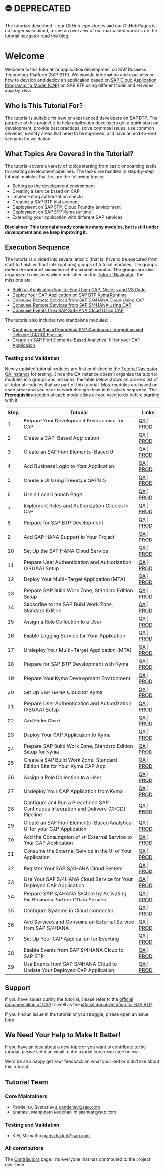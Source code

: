 # ⛔️ DEPRECATED

The tutorials described in our GitHub repositories and our GitHub Pages is no longer maintained, to see an overview of our maintained tutorials on the tutorial navigator read this [blog.](https://blogs.sap.com/2022/06/28/an-overview-of-learning-cap-development-through-tutorials/)

# Welcome

Welcome to this tutorial for application development on SAP Business Technology Platform (SAP BTP). We provide information and examples on how to develop and deploy an application based on [SAP Cloud Application Programming Model (CAP)](https://cap.cloud.sap/) on SAP BTP using different tools and services step by step.

## Who Is This Tutorial For?

The tutorial is suitable for new or experienced developers on SAP BTP. The purpose of this project is to help application developers get a quick start on development, provide best practices, solve common issues, use common services, identify areas that need to be improved, and have an end-to-end scenario for validation.


## What Topics Are Covered in the Tutorial?

The tutorial covers a variety of topics starting from basic onboarding tasks to creating development pipelines. The tasks are bundled in step-by-step tutorial modules that feature the following topics:

- Setting up the development environment
- Creating a service based on CAP
- Implementing authorization checks
- Creating a SAP BTP trial account
- Deployment on SAP BTP, Cloud Foundry environment
- Deployment on SAP BTP Kyma runtime
- Extending your application with different SAP services


**Disclaimer: This tutorial already contains many modules, but is still under development and we keep improving it.**


## Execution Sequence
The tutorial is divided into several atomic (that is, have to be executed from start to finish without interruptions) groups of tutorial modules. The groups define the order of execution of the tutorial modules. The groups are also organized in missions when published on the [Tutorial Navigator](https://developers.sap.com/tutorial-navigator.html). The missions are:

- [Build an Application End-to-End Using CAP, Node.js and VS Code](https://developers.sap.com/mission.btp-application-cap-e2e.html)
- [Deploy Your CAP Application on SAP BTP Kyma Runtime](https://developers.sap.com/mission.btp-deploy-cap-kyma.html)
- [Consume Remote Services from SAP S/4HANA Cloud Using CAP](https://developers.sap.com/mission.btp-consume-external-service-cap.html)
- [Consume Remote Services from SAP S/4HANA Using CAP](https://developers.sap.com/mission.btp-consume-external-service-s4hana-cap.html)
- [Consume Events from SAP S/4HANA Cloud Using CAP](https://developers.sap.com/mission.btp-consume-events-s4hana-cloud-cap.html)

The tutorial also includes two standalone modules:

- [Configure and Run a Predefined SAP Continuous Integration and Delivery (CI/CD) Pipeline](https://developers.sap.com/tutorials/btp-app-ci-cd-btp.html)
- [Create an SAP Fiori Elements-Based Analytical UI for your CAP Application](https://developers.sap.com/tutorials/btp-app-analytics-setup-use.html)

### Testing and Validation

Newly updated tutorial modules are first published to the [Tutorial Navigator QA instance](https://developers-qa-blue.wcms-nonprod.c.eu-de-2.cloud.sap/) for testing. Since the QA instance doesn't organize the tutorial modules into groups and missions, the table below shows an ordered list of all tutorial modules that are part of this tutorial. Most modules are based on each other and you need to work through them in the given sequence. The **Prerequisites** section of each module lists all you need to do before starting with it. 

| Step | Tutorial | Links |
| ----- | ----- | ----- | 
| 1 | Prepare Your Development Environment for CAP | [QA](https://developers-qa-blue.wcms-nonprod.c.eu-de-2.cloud.sap/tutorials/btp-app-prepare-dev-environment-cap.html) \| [PROD](https://developers.sap.com/tutorials/btp-app-prepare-dev-environment-cap.html) | 
| 2 | Create a CAP-Based Application | [QA](https://developers-qa-blue.wcms-nonprod.c.eu-de-2.cloud.sap/tutorials/btp-app-create-cap-application.html) \| [PROD](https://developers.sap.com/tutorials/btp-app-create-cap-application.html) | 
| 3 | Create an SAP Fiori Elements-Based UI | [QA](https://developers-qa-blue.wcms-nonprod.c.eu-de-2.cloud.sap/tutorials/btp-app-create-ui-fiori-elements.html) \| [PROD](https://developers.sap.com/tutorials/btp-app-create-ui-fiori-elements.html) | 
| 4 | Add Business Logic to Your Application | [QA](https://developers-qa-blue.wcms-nonprod.c.eu-de-2.cloud.sap/tutorials/btp-app-cap-business-logic.html) \| [PROD](https://developers.sap.com/tutorials/btp-app-cap-business-logic.html) | 
| 5 | Create a UI Using Freestyle SAPUI5 | [QA](https://developers-qa-blue.wcms-nonprod.c.eu-de-2.cloud.sap/tutorials/btp-app-create-ui-freestyle-sapui5.html) \| [PROD](https://developers.sap.com/tutorials/btp-app-create-ui-freestyle-sapui5.html) | 
| 6 | Use a Local Launch Page | [QA](https://developers-qa-blue.wcms-nonprod.c.eu-de-2.cloud.sap/tutorials/btp-app-launchpage.html) \| [PROD](https://developers.sap.com/tutorials/btp-app-launchpage.html) | 
| 7 | Implement Roles and Authorization Checks In CAP | [QA](https://developers-qa-blue.wcms-nonprod.c.eu-de-2.cloud.sap/tutorials/btp-app-cap-roles.html) \| [PROD](https://developers.sap.com/tutorials/btp-app-cap-roles.html) | 
| 8 | Prepare for SAP BTP Development | [QA](https://developers-qa-blue.wcms-nonprod.c.eu-de-2.cloud.sap/tutorials/btp-app-prepare-btp.html) \| [PROD](https://developers.sap.com/tutorials/btp-app-prepare-btp.html) | 
| 9 | Add SAP HANA Support to Your Project | [QA](https://developers-qa-blue.wcms-nonprod.c.eu-de-2.cloud.sap/tutorials/btp-app-hana-app-setup.html) \| [PROD](https://developers.sap.com/tutorials/btp-app-hana-app-setup.html) | 
| 10 | Set Up the SAP HANA Cloud Service | [QA](https://developers-qa-blue.wcms-nonprod.c.eu-de-2.cloud.sap/tutorials/btp-app-hana-cloud-setup.html) \| [PROD](https://developers.sap.com/tutorials/btp-app-hana-cloud-setup.html) | 
| 11 | Prepare User Authentication and Authorization (XSUAA) Setup | [QA](https://developers-qa-blue.wcms-nonprod.c.eu-de-2.cloud.sap/tutorials/btp-app-prepare-xsuaa.html) \| [PROD](https://developers.sap.com/tutorials/btp-app-prepare-xsuaa.html) | 
| 12 | Deploy Your Multi-Target Application (MTA) | [QA](https://developers-qa-blue.wcms-nonprod.c.eu-de-2.cloud.sap/tutorials/btp-app-cap-mta-deployment.html) \| [PROD](https://developers.sap.com/tutorials/btp-app-cap-mta-deployment.html) | 
| 13 | Prepare SAP Build Work Zone, Standard Edition Setup | [QA](https://developers-qa-blue.wcms-nonprod.c.eu-de-2.cloud.sap/tutorials/btp-app-work-zone-setup.html) \| [PROD](https://developers.sap.com/tutorials/btp-app-work-zone-setup.html) | 
| 14 | Subscribe to the SAP Build Work Zone, Standard Edition | [QA](https://developers-qa-blue.wcms-nonprod.c.eu-de-2.cloud.sap/tutorials/btp-app-work-zone-subscribe.html) \| [PROD](https://developers.sap.com/tutorials/btp-app-work-zone-subscribe.html) | 
| 15 | Assign a Role Collection to a User | [QA](https://developers-qa-blue.wcms-nonprod.c.eu-de-2.cloud.sap/tutorials/btp-app-role-assignment.html) \| [PROD](https://developers.sap.com/tutorials/btp-app-role-assignment.html) | 
| 16 | Enable Logging Service for Your Application | [QA](https://developers-qa-blue.wcms-nonprod.c.eu-de-2.cloud.sap/tutorials/btp-app-logging.html) \| [PROD](https://developers.sap.com/tutorials/btp-app-logging.html) | 
| 17 | Undeploy Your Multi-Target Application (MTA) | [QA](https://developers-qa-blue.wcms-nonprod.c.eu-de-2.cloud.sap/tutorials/btp-app-undeploy-cap-application.html) \| [PROD](https://developers.sap.com/tutorials/btp-app-undeploy-cap-application.html) | 
| 18 | Prepare for SAP BTP Development with Kyma | [QA](https://developers-qa-blue.wcms-nonprod.c.eu-de-2.cloud.sap/tutorials/btp-app-kyma-prepare-btp.html) \| [PROD](https://developers.sap.com/tutorials/btp-app-kyma-prepare-btp.html) | 
| 19 | Prepare Your Kyma Development Environment | [QA](https://developers-qa-blue.wcms-nonprod.c.eu-de-2.cloud.sap/tutorials/btp-app-kyma-prepare-dev-environment.html) \| [PROD](https://developers.sap.com/tutorials/btp-app-kyma-prepare-dev-environment.html) | 
| 20 | Set Up SAP HANA Cloud for Kyma | [QA](https://developers-qa-blue.wcms-nonprod.c.eu-de-2.cloud.sap/tutorials/btp-app-kyma-hana-cloud-setup.html) \| [PROD](https://developers.sap.com/tutorials/btp-app-kyma-hana-cloud-setup.html) | 
| 21 | Prepare User Authentication and Authorization (XSUAA) Setup | [QA](https://developers-qa-blue.wcms-nonprod.c.eu-de-2.cloud.sap/tutorials/btp-app-prepare-xsuaa.html) \| [PROD](https://developers.sap.com/tutorials/btp-app-prepare-xsuaa.html) | 
| 22 | Add Helm Chart | [QA](https://developers-qa-blue.wcms-nonprod.c.eu-de-2.cloud.sap/tutorials/btp-app-kyma-add-helm-chart.html) \| [PROD](https://developers.sap.com/tutorials/btp-app-kyma-add-helm-chart.html) | 
| 23 | Deploy Your CAP Application to Kyma | [QA](https://developers-qa-blue.wcms-nonprod.c.eu-de-2.cloud.sap/tutorials/btp-app-kyma-deploy-application.html) \| [PROD](https://developers.sap.com/tutorials/btp-app-kyma-deploy-application.html) | 
| 24 | Prepare SAP Build Work Zone, Standard Edition Setup for Kyma | [QA](https://developers-qa-blue.wcms-nonprod.c.eu-de-2.cloud.sap/tutorials/btp-app-kyma-work-zone-setup.html) \| [PROD](https://developers.sap.com/tutorials/btp-app-kyma-work-zone-setup.html) | 
| 25 | Create a SAP Build Work Zone, Standard Edition Site for Your Kyma CAP App | [QA](https://developers-qa-blue.wcms-nonprod.c.eu-de-2.cloud.sap/tutorials/btp-app-kyma-work-zone-subscribe.html) \| [PROD](https://developers.sap.com/tutorials/btp-app-kyma-work-zone-subscribe.html) | 
| 26 | Assign a Role Collection to a User | [QA](https://developers-qa-blue.wcms-nonprod.c.eu-de-2.cloud.sap/tutorials/btp-app-kyma-role-assignment.html) \| [PROD](https://developers.sap.com/tutorials/btp-app-kyma-role-assignment.html) | 
| 27 | Undeploy Your CAP Application from Kyma | [QA](https://developers-qa-blue.wcms-nonprod.c.eu-de-2.cloud.sap/tutorials/btp-app-kyma-undeploy-cap-application.html) \| [PROD](https://developers.sap.com/tutorials/btp-app-kyma-undeploy-cap-application.html) | 
| 28 | Configure and Run a Predefined SAP Continuous Integration and Delivery (CI/CD) Pipeline | [QA](https://developers-qa-blue.wcms-nonprod.c.eu-de-2.cloud.sap/tutorials/btp-app-ci-cd-btp.html) \| [PROD](https://developers.sap.com/tutorials/btp-app-ci-cd-btp.html) | 
| 29 | Create an SAP Fiori Elements-Based Analytical UI for your CAP Application | [QA](https://developers-qa-blue.wcms-nonprod.c.eu-de-2.cloud.sap/tutorials/btp-app-analytics-setup-use.html) \| [PROD](https://developers.sap.com/tutorials/btp-app-analytics-setup-use.html) | 
| 30 | Add the Consumption of an External Service to Your CAP Application | [QA](https://developers-qa-blue.wcms-nonprod.c.eu-de-2.cloud.sap/tutorials/btp-app-ext-service-add-consumption.html) \| [PROD](https://developers.sap.com/tutorials/btp-app-ext-service-add-consumption.html) | 
| 31 | Consume the External Service in the UI of Your Application | [QA](https://developers-qa-blue.wcms-nonprod.c.eu-de-2.cloud.sap/tutorials/btp-app-ext-service-consume-ui.html) \| [PROD](https://developers.sap.com/tutorials/btp-app-ext-service-consume-ui.html) | 
| 32 | Register Your SAP S/4HANA Cloud System | [QA](https://developers-qa-blue.wcms-nonprod.c.eu-de-2.cloud.sap/tutorials/btp-app-ext-service-s4hc-register.html) \| [PROD](https://developers.sap.com/tutorials/btp-app-ext-service-s4hc-register.html) | 
| 33 | Use Your SAP S/4HANA Cloud Service for Your Deployed CAP Application | [QA](https://developers-qa-blue.wcms-nonprod.c.eu-de-2.cloud.sap/tutorials/btp-app-ext-service-s4hc-use.html) \| [PROD](https://developers.sap.com/tutorials/btp-app-ext-service-s4hc-use.html) | 
| 34 | Prepare SAP S/4HANA System by Activating the Business Partner OData Service | [QA](https://developers-qa-blue.wcms-nonprod.c.eu-de-2.cloud.sap/tutorials/btp-app-ext-service-odata-service.html) \| [PROD](https://developers.sap.com/tutorials/btp-app-ext-service-odata-service.html) | 
| 35 | Configure Systems in Cloud Connector | [QA](https://developers-qa-blue.wcms-nonprod.c.eu-de-2.cloud.sap/tutorials/btp-app-ext-service-cloud-connector.html) \| [PROD](https://developers.sap.com/tutorials/btp-app-ext-service-cloud-connector.html) | 
| 36 | Add Services and Consume an External Service from SAP S/4HANA | [QA](https://developers-qa-blue.wcms-nonprod.c.eu-de-2.cloud.sap/tutorials/btp-app-ext-service-s4hana-consume.html) \| [PROD](https://developers.sap.com/tutorials/btp-app-ext-service-s4hana-consume.html) | 
| 37 | Set Up Your CAP Application for Eventing | [QA](https://developers-qa-blue.wcms-nonprod.c.eu-de-2.cloud.sap/tutorials/btp-app-events-app-setup-s4hc.html) \| [PROD](https://developers.sap.com/tutorials/btp-app-events-app-setup-s4hc.html) | 
| 38 | Enable Events from SAP S/4HANA Cloud to SAP BTP | [QA](https://developers-qa-blue.wcms-nonprod.c.eu-de-2.cloud.sap/tutorials/btp-app-events-enable-s4hc.html) \| [PROD](https://developers.sap.com/tutorials/btp-app-events-enable-s4hc.html) | 
| 39 | Use Events from SAP S/4HANA Cloud to Update Your Deployed CAP Application | [QA](https://developers-qa-blue.wcms-nonprod.c.eu-de-2.cloud.sap/tutorials/btp-app-events-s4hc-use.html) \| [PROD](https://developers.sap.com/tutorials/btp-app-events-s4hc-use.html) | 



## Support

If you have issues during the tutorial, please refer to the [official documentation of CAP](https://cap.cloud.sap/docs/about/) as well as the [official documentation for SAP BTP](https://help.sap.com/viewer/65de2977205c403bbc107264b8eccf4b/Cloud/en-US/08d1103928fb42f3a73b3f425e00e13c.html).

If you find an issue in the tutorial or you struggle, please open an issue [here](https://github.tools.sap/CPES/CPAppDevelopment-dev/issues).


## We Need Your Help to Make It Better!

If you have an idea about a new topic or you want to contribute to the tutorial, please send an email to the tutorial core team (see below).

We'd be also happy get your feedback on what you liked or didn't like about this tutorial.

## Tutorial Team

### Core Maintainers

* Pandeliev, Svetoslav <s.pandeliev@sap.com>
* Shankar, Manjunath Kodehalli <m.shankar@sap.com>

### Testing and Validation

* K H, Mamatha <mamatha.k.h@sap.com>

### All contributors

The [Contributors](https://github.tools.sap/CPES/CPAppDevelopment-dev/graphs/contributors) page lists everyone that has contributed to the project over time.




